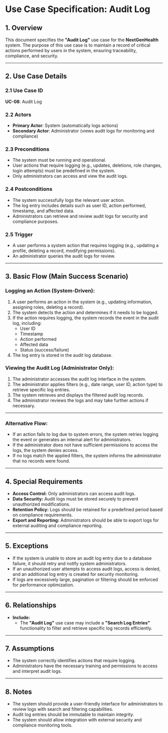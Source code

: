 # Use Case Specification: **Audit Log**  

## 1. Overview  

This document specifies the **"Audit Log"** use case for the **NextGenHealth** system. The purpose of this use case is to maintain a record of critical actions performed by users in the system, ensuring traceability, compliance, and security.  

---

## 2. Use Case Details  

### 2.1 Use Case ID  
**UC-08**: Audit Log  

### 2.2 Actors  
- **Primary Actor**: System (automatically logs actions)  
- **Secondary Actor**: Administrator (views audit logs for monitoring and compliance)  

### 2.3 Preconditions  
- The system must be running and operational.  
- User actions that require logging (e.g., updates, deletions, role changes, login attempts) must be predefined in the system.  
- Only administrators can access and view the audit logs.  

### 2.4 Postconditions  
- The system successfully logs the relevant user action.  
- The log entry includes details such as user ID, action performed, timestamp, and affected data.  
- Administrators can retrieve and review audit logs for security and compliance purposes.  

### 2.5 Trigger  
- A user performs a system action that requires logging (e.g., updating a profile, deleting a record, modifying permissions).  
- An administrator queries the audit logs for review.  

---

## 3. Basic Flow (Main Success Scenario)  

### **Logging an Action (System-Driven):**  
1. A user performs an action in the system (e.g., updating information, assigning roles, deleting a record).  
2. The system detects the action and determines if it needs to be logged.  
3. If the action requires logging, the system records the event in the audit log, including:  
   - User ID  
   - Timestamp  
   - Action performed  
   - Affected data  
   - Status (success/failure)  
4. The log entry is stored in the audit log database.  

### **Viewing the Audit Log (Administrator Only):**  
1. The administrator accesses the audit log interface in the system.  
2. The administrator applies filters (e.g., date range, user ID, action type) to retrieve specific log entries.  
3. The system retrieves and displays the filtered audit log records.  
4. The administrator reviews the logs and may take further actions if necessary.  

---

### Alternative Flow:  
- If an action fails to log due to system errors, the system retries logging the event or generates an internal alert for administrators.  
- If the administrator does not have sufficient permissions to access the logs, the system denies access.  
- If no logs match the applied filters, the system informs the administrator that no records were found.  

---

## 4. Special Requirements  

- **Access Control:** Only administrators can access audit logs.  
- **Data Security:** Audit logs must be stored securely to prevent unauthorized modifications.  
- **Retention Policy:** Logs should be retained for a predefined period based on compliance requirements.  
- **Export and Reporting:** Administrators should be able to export logs for external auditing and compliance reporting.  

---

## 5. Exceptions  

- If the system is unable to store an audit log entry due to a database failure, it should retry and notify system administrators.  
- If an unauthorized user attempts to access audit logs, access is denied, and an additional log entry is created for security monitoring.  
- If logs are excessively large, pagination or filtering should be enforced for performance optimization.  

---

## 6. Relationships  

- **Include:**  
  - The **"Audit Log"** use case may include a **"Search Log Entries"** functionality to filter and retrieve specific log records efficiently.  

---

## 7. Assumptions  

- The system correctly identifies actions that require logging.  
- Administrators have the necessary training and permissions to access and interpret audit logs.  

---

## 8. Notes  

- The system should provide a user-friendly interface for administrators to review logs with search and filtering capabilities.  
- Audit log entries should be immutable to maintain integrity.  
- The system should allow integration with external security and compliance monitoring tools.  

